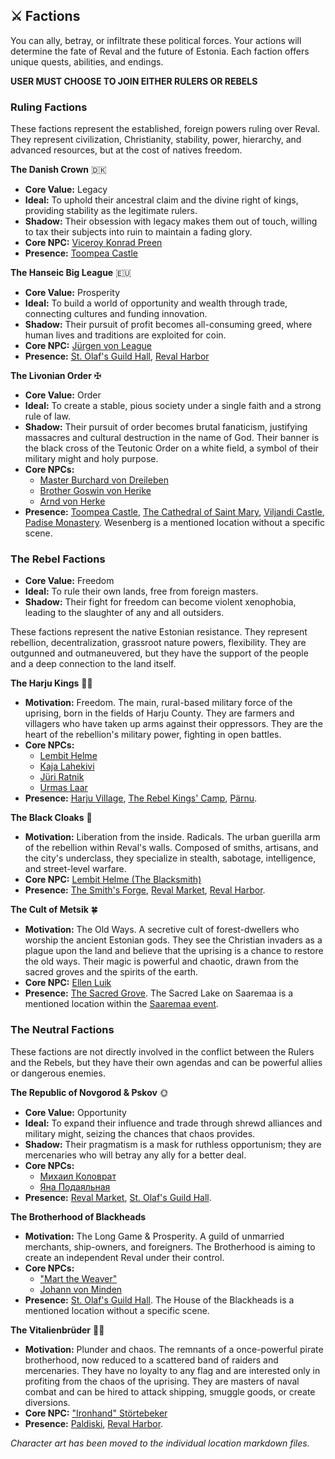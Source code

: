## ⚔️ Factions
You can ally, betray, or infiltrate these political forces. Your actions will determine the fate of Reval and the future of Estonia. Each faction offers unique quests, abilities, and endings.

**USER MUST CHOOSE TO JOIN EITHER RULERS OR REBELS**

### Ruling Factions

These factions represent the established, foreign powers ruling over Reval. 
They represent civilization, Christianity, stability, power, hierarchy, and advanced resources, but at the cost of natives freedom.

**The Danish Crown** 🇩🇰 
-   **Core Value:** Legacy
-   **Ideal:** To uphold their ancestral claim and the divine right of kings, providing stability as the legitimate rulers.
-   **Shadow:** Their obsession with legacy makes them out of touch, willing to tax their subjects into ruin to maintain a fading glory.
-   **Core NPC:** [Viceroy Konrad Preen](denmark/viceroy_konrad_preen.md)
-   **Presence:** [Toompea Castle](../scenes/revel_west_toompea/domberg/domberg.md)

**The Hanseic Big League** 🇪🇺
-   **Core Value:** Prosperity
-   **Ideal:** To build a world of opportunity and wealth through trade, connecting cultures and funding innovation.
-   **Shadow:** Their pursuit of profit becomes all-consuming greed, where human lives and traditions are exploited for coin.
-   **Core NPC:** [Jürgen von League](hansa/jurgen_von_league.md)
-   **Presence:** [St. Olaf's Guild Hall](../../scenes/lower_town/st_olafs_guild_hall.md), [Reval Harbor](../../scenes/lower_town/harbor.md)


**The Livonian Order** ✠ 
-   **Core Value:** Order
-   **Ideal:** To create a stable, pious society under a single faith and a strong rule of law.
-   **Shadow:** Their pursuit of order becomes brutal fanaticism, justifying massacres and cultural destruction in the name of God. Their banner is the black cross of the Teutonic Order on a white field, a symbol of their military might and holy purpose.
-   **Core NPCs:** 
    - [Master Burchard von Dreileben](order/master_burchard_von_dreileben.md)
    - [Brother Goswin von Herike](order/brother_goswin_von_herike.md)
    - [Arnd von Herke](arnd_von_herke.md)
-   **Presence:** [Toompea Castle](../scenes/revel_west_toompea/domberg/domberg.md), [The Cathedral of Saint Mary](../scenes/revel_west_toompea/cathedral_of_saint_mary/cathedral_of_saint_mary.md), [Viljandi Castle](../../scenes/world/viljandi_castle.md), [Padise Monastery](../../scenes/world/padise_monastery.md). Wesenberg is a mentioned location without a specific scene.


### The Rebel Factions
-   **Core Value:** Freedom
-   **Ideal:** To rule their own lands, free from foreign masters.
-   **Shadow:** Their fight for freedom can become violent xenophobia, leading to the slaughter of any and all outsiders.

These factions represent the native Estonian resistance. 
They represent rebellion, decentralization, grassroot nature powers, flexibility.
They are outgunned and outmaneuvered, but they have the support of the people and a deep connection to the land itself.

**The Harju Kings** ✊🏻
-   **Motivation:** Freedom. The main, rural-based military force of the uprising, born in the fields of Harju County. They are farmers and villagers who have taken up arms against their oppressors. They are the heart of the rebellion's military power, fighting in open battles.
-   **Core NPCs:** 
    - [Lembit Helme](rebels/lembit_helme.md)
    - [Kaja Lahekivi](rebels/kaja_lahekivi.md)
    - [Jüri Ratnik](rebels/juri_ratnik.md)
    - [Urmas Laar](rebels/urmas_laar.md)
-   **Presence:** [Harju Village](../../scenes/world/harju_village.md), [The Rebel Kings' Camp](../../scenes/events/rebel_kings.md), [Pärnu](../../scenes/events/pernau.md).




**The Black Cloaks** 🌃
-   **Motivation:** Liberation from the inside. Radicals. The urban guerilla arm of the rebellion within Reval's walls. Composed of smiths, artisans, and the city's underclass, they specialize in stealth, sabotage, intelligence, and street-level warfare.
-   **Core NPC:** [Lembit Helme (The Blacksmith)](rebels/lembit_helme_blacksmith.md)
-   **Presence:** [The Smith's Forge](../../scenes/lower_town/the_smiths_forge.md), [Reval Market](../../scenes/lower_town/market.md), [Reval Harbor](../../scenes/lower_town/harbor.md).

**The Cult of Metsik** 🍀
-   **Motivation:** The Old Ways. A secretive cult of forest-dwellers who worship the ancient Estonian gods. They see the Christian invaders as a plague upon the land and believe that the uprising is a chance to restore the old ways. Their magic is powerful and chaotic, drawn from the sacred groves and the spirits of the earth.
-   **Core NPC:** [Ellen Luik](metsik_cult/ellen_luik.md)
-   **Presence:** [The Sacred Grove](../../scenes/world/sacred_grove.md). The Sacred Lake on Saaremaa is a mentioned location within the [Saaremaa event](../../scenes/events/saaremaa.md).

### The Neutral Factions

These factions are not directly involved in the conflict between the Rulers and the Rebels, but they have their own agendas and can be powerful allies or dangerous enemies.

**The Republic of Novgorod & Pskov** 🌞
-   **Core Value:** Opportunity
-   **Ideal:** To expand their influence and trade through shrewd alliances and military might, seizing the chances that chaos provides.
-   **Shadow:** Their pragmatism is a mask for ruthless opportunism; they are mercenaries who will betray any ally for a better deal.
-   **Core NPCs:** 
    - [Михаил Коловрат](pskov/mihail_kolovrat.md)
    - [Яна Подаяльная](novgorod/jana_podajalnaja.md)
-   **Presence:** [Reval Market](../../scenes/lower_town/market.md), [St. Olaf's Guild Hall](../../scenes/lower_town/st_olafs_guild_hall.md).

**The Brotherhood of Blackheads**
-   **Motivation:** The Long Game & Prosperity. A guild of unmarried merchants, ship-owners, and foreigners. The Brotherhood is aiming to create an independent Reval under their control.
-   **Core NPCs:** 
    - ["Mart the Weaver"](blackhead/mart_the_weaver.md)
    - [Johann von Minden](blackhead/johann_von_minden.md)
-   **Presence:** [St. Olaf's Guild Hall](../../scenes/lower_town/st_olafs_guild_hall.md). The House of the Blackheads is a mentioned location without a specific scene.


**The Vitalienbrüder** 🏴‍☠️
-   **Motivation:** Plunder and chaos. The remnants of a once-powerful pirate brotherhood, now reduced to a scattered band of raiders and mercenaries. They have no loyalty to any flag and are interested only in profiting from the chaos of the uprising. They are masters of naval combat and can be hired to attack shipping, smuggle goods, or create diversions.
-   **Core NPC:** ["Ironhand" Störtebeker](pirates/ironhand_stortebeker.md)
-   **Presence:** [Paldiski](../../scenes/events/paldiski.md), [Reval Harbor](../../scenes/lower_town/harbor.md).


_Character art has been moved to the individual location markdown files._
